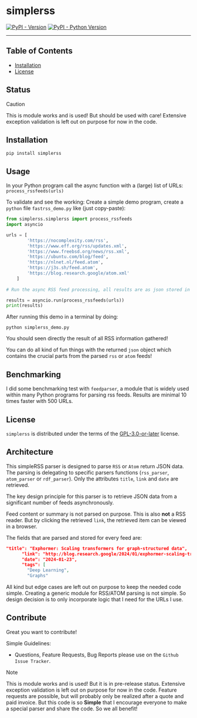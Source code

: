 # simplerss

[![PyPI - Version](https://img.shields.io/pypi/v/simplerss.svg)](https://pypi.org/project/simplerss)
[![PyPI - Python Version](https://img.shields.io/pypi/pyversions/simplerss.svg)](https://pypi.org/project/simplerss)

-----

## Table of Contents

- [Installation](#installation)
- [License](#license)

## Status

> [!CAUTION]
> This is module works and is used! But should be used with care!
Extensive exception validation is left out on purpose for now in the code. 

## Installation

```
pip install simplerss
```


## Usage

In your Python program call the async function with a (large) list of URLs:
`process_rssfeeds(urls)`

To validate and see the working:
Create a simple demo program, create a `python` file  `fastrss_demo.py` like (just copy-paste):
```python
from simplerss.simplerss import process_rssfeeds 
import asyncio

urls = [
        'https://nocomplexity.com/rss',
        'https://www.eff.org/rss/updates.xml',
        'https://www.freebsd.org/news/rss.xml',
        'https://ubuntu.com/blog/feed',
        'https://nlnet.nl/feed.atom',
        'https://j3s.sh/feed.atom',
        'https://blog.research.google/atom.xml'
    ]
    
# Run the async RSS feed processing, all results are as json stored in the variable results

results = asyncio.run(process_rssfeeds(urls))
print(results)
```

After running this demo in a terminal by doing:
```
python simplerss_demo.py
```
You should seen directly the result of all RSS information gathered!

You can do all kind of fun things with the returned `json` object which contains the crucial parts from the parsed `rss` or `atom` feeds!

## Benchmarking

I did some benchmarking test with `feedparser`, a module that is widely used within many Python programs for parsing rss feeds. 
Results are minimal 10 times faster with 500 URLs. 

## License

`simplerss` is distributed under the terms of the [GPL-3.0-or-later](https://spdx.org/licenses/GPL-3.0-or-later.html) license.


## Architecture

This simpleRSS parser is designed to parse `RSS` or `Atom` return JSON data. The parsing is delegating to specific parsers functions (`rss_parser`, `atom_parser` or `rdf_parser`). Only the attributes `title`, `link` and `date` are retrieved. 

The key design principle for this parser is to retrieve JSON data from a significant number of feeds asynchronously. 

Feed content or summary is not parsed on purpose. This is also **not** a RSS reader. But by clicking the retrieved `link`, the retrieved item can be viewed in a browser.

The fields that are parsed and stored for every feed are:

```json
"title": "Exphormer: Scaling transformers for graph-structured data",
      "link": "http://blog.research.google/2024/01/exphormer-scaling-transformers-for.html",
      "date": "2024-01-23",
      "tags": [
        "Deep Learning",
        "Graphs"
```

All kind but edge cases are left out on purpose to keep the needed code simple. Creating a generic module for RSS/ATOM parsing is not simple. So design decision is to only incorporate logic that I need for the URLs I use.


## Contribute

Great you want to contribute!

Simple Guidelines:
* Questions, Feature Requests, Bug Reports please use on the `Github Issue Tracker`.

> [!NOTE]
> This is module works and is used! But it is in pre-release status.
> Extensive exception validation is left out on purpose for now in the code. 
> Feature requests are possible, but will probably only be realized after a quote and paid invoice. But this code is so **Simple** that I encourage everyone to make a special parser and share the code. So we all benefit!



